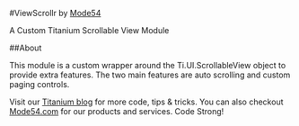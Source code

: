 #ViewScrollr by [Mode54](http://m54.co/home)

A Custom Titanium Scrollable View Module

##About

This module is a custom wrapper around the Ti.UI.ScrollableView object to provide extra features. The two main features are auto scrolling and custom paging controls.

Visit our [Titanium blog](http://TiHelp.me) for more code, tips & tricks. You can also checkout [Mode54.com](http://m54.co/home) for our products and services. Code Strong!

